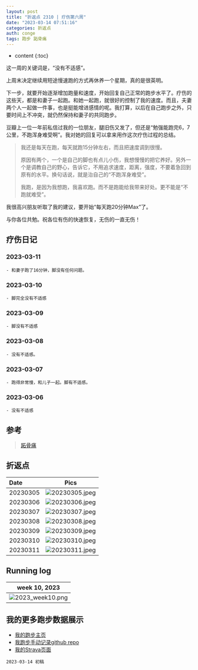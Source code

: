 ```yaml
---
layout: post
title: "折返点 2310 | 疗伤第六周"
date: "2023-03-14 07:51:16"
categories: 折返点
auth: conge
tags: 跑步 跖骨痛 
---
```

* content
{:toc}

这一周的关键词是，“没有不适感”。

上周末决定继续用短途慢速跑的方式再休养一个星期，真的是很英明。





下一步，就要开始逐渐增加跑量和速度，开始回复自己正常的跑步水平了。疗伤的这些天，都是和妻子一起跑。和她一起跑，就很好的控制了我的速度。而且，夫妻两个人一起做一件事，也是挺能增进感情的呢。我打算，以后在自己跑步之外，只要时间上不冲突，就仍然保持和妻子的共同跑步。

豆瓣上一位一年前私信过我的一位朋友，腿旧伤又发了，但还是“勉强能跑完6，7公里，不跑浑身难受啊”。我对她的回复可以拿来用作这次疗伤过程的总结。

> 我还是每天在跑，每天就跑15分钟左右，而且把速度调到很慢。
> 
> 原因有两个，一个是自己的脚也有点儿小伤，我想慢慢的把它养好。另外一个是调教自己的野心，告诉它，不用追求速度，距离，强度，不要着急回到原有的水平。换句话说，就是治自己的“不跑浑身难受”。
> 
> 我跑，是因为我想跑，我喜欢跑。而不是跑能给我带来好处。更不能是“不跑就难受”。

我很高兴朋友听取了我的建议，要开始“每天跑20分钟Max”了。

与你各位共勉。祝各位有伤的快速恢复，无伤的一直无伤！

## 疗伤日记

###  2023-03-11

	- 和妻子跑了16分钟，脚没有任何问题。  

### 2023-03-10

	- 脚完全没有不适感  

###  2023-03-09  

	- 脚没有不适感  

###  2023-03-08
	- 没有不适感。  

###  2023-03-07

	- 跑得非常慢，和儿子一起。脚有不适感。  

###  2023-03-06

	- 没有不适感  
  
## 参考

> [跖骨痛](https://www.drmed.cn/Metatarsalgia)


## 折返点

| Date     |                                Pics                                  |
| :------- | :------------------------------------------------------------------: |
| 20230305 |![20230305.jpeg](https://s2.loli.net/2023/03/14/bLo6gNAwhSRfjZc.jpg) |
| 20230306 |![20230306.jpeg](https://s2.loli.net/2023/03/14/cCFJesOzumTynfD.jpg) |
| 20230307 |![20230307.jpeg](https://s2.loli.net/2023/03/14/SU2wzOiCPJvZysK.jpg) |
| 20230308 |![20230308.jpeg](https://s2.loli.net/2023/03/14/Qf4ayKxIYU2dghA.jpg) |
| 20230309 |![20230309.jpeg](https://s2.loli.net/2023/03/14/jya85hRLibSBDMx.jpg) |
| 20230310 |![20230310.jpeg](https://s2.loli.net/2023/03/14/dCrqFPK2QGkXpen.jpg) |
| 20230311 |![20230311.jpeg](https://s2.loli.net/2023/03/14/EasyTiM4t5Nfj2n.jpg) |

## Running log

|                            week 10, 2023                              |
| :-------------------------------------------------------------------: |
| ![2023_week10.png](https://s2.loli.net/2023/03/14/yeNuI3HSa1no8lX.png)|

## 我的更多跑步数据展示

* [我的跑步主页](https://conge.livingwithfcs.org/running_page/)
* [我跑步手动记录github repo](https://github.com/conge/RunningStreak)
* [我的Strava页面](https://www.strava.com/athletes/57680242)

```
2023-03-14 初稿
```
